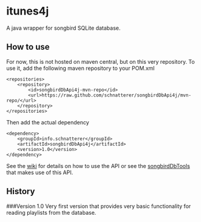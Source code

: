 # itunes4j
A java wrapper for songbird SQLite database.

## How to use
For now, this is not hosted on maven central, but on this very repository. To use it, add the following maven repository to your POM.xml

    <repositories>
        <repository>
            <id>songbirdDbApi4j-mvn-repo</id>
            <url>https://raw.github.com/schnatterer/songbirdDbApi4j/mvn-repo/</url>
        </repository>
    </repositories>
Then add the actual dependency

    <dependency>
        <groupId>info.schnatterer</groupId>
        <artifactId>songbirdDbApi4j</artifactId>
        <version>1.0</version>
    </dependency>

See the [wiki](https://github.com/schnatterer/songbirdDbApi4j/wiki) for details on how to use the API or see the  [songbirdDbTools](https://github.com/schnatterer/songbirdDbTools) that makes use of this API.
    
## History
###Version 1.0
Very first version that provides very basic functionality for reading playlists from the database.
